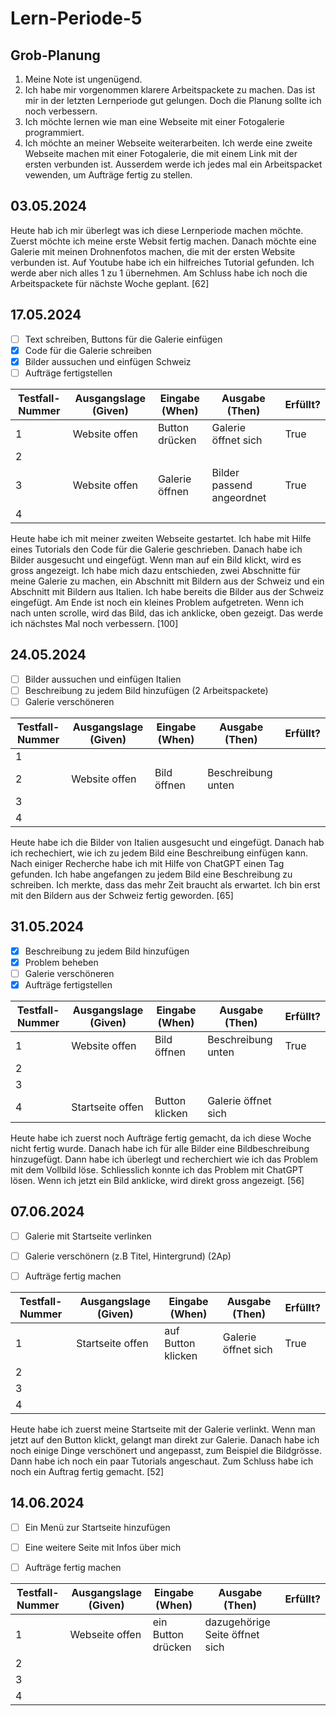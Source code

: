 # Lern-Periode-5


## Grob-Planung
1. Meine Note ist ungenügend.
2. Ich habe mir vorgenommen klarere Arbeitspackete zu machen. Das ist mir in der letzten Lernperiode gut gelungen. Doch die Planung sollte ich noch verbessern.
3. Ich möchte lernen wie man eine Webseite mit einer Fotogalerie programmiert.
4. Ich möchte an meiner Webseite weiterarbeiten. Ich werde eine zweite Webseite machen mit einer Fotogalerie, die mit einem Link mit der ersten verbunden ist. Ausserdem werde ich jedes mal ein Arbeitspacket vewenden, um Aufträge fertig zu stellen.

## 03.05.2024
Heute hab ich mir überlegt was ich diese Lernperiode machen möchte. Zuerst möchte ich meine erste Websit fertig machen. Danach möchte eine Galerie mit meinen Drohnenfotos machen, die mit der ersten Website verbunden ist. Auf Youtube habe ich ein hilfreiches Tutorial gefunden. Ich werde aber nich alles  1 zu 1 übernehmen. Am Schluss habe ich noch die Arbeitspackete für nächste Woche geplant. [62]

## 17.05.2024
- [ ] Text schreiben, Buttons für die Galerie einfügen 
- [x] Code für die Galerie schreiben     
- [x] Bilder aussuchen und einfügen Schweiz 
- [ ] Aufträge fertigstellen 

| Testfall-Nummer | Ausgangslage (Given) | Eingabe (When) | Ausgabe (Then) | Erfüllt? |
| --------------- | -------------------- | -------------- | -------------- | -------- |
| 1               |   Website offen                   |   Button drücken             |  Galerie öffnet sich              |   True       |
| 2               |                      |                |                |          |
| 3               |    Website offen                  |  Galerie öffnen              |   Bilder passend angeordnet             |  True        |
| 4               |                      |                |                |          |

Heute habe ich mit meiner zweiten Webseite gestartet. Ich habe mit Hilfe eines Tutorials den Code für die Galerie geschrieben. Danach habe ich Bilder ausgesucht und eingefügt. Wenn man auf ein Bild klickt, wird es gross angezeigt. Ich habe mich dazu entschieden, zwei Abschnitte für meine Galerie zu machen, ein Abschnitt mit Bildern aus der Schweiz und ein Abschnitt mit Bildern aus Italien. Ich habe bereits die Bilder aus der Schweiz eingefügt. Am Ende ist noch ein kleines Problem aufgetreten. Wenn ich nach unten scrolle, wird das Bild, das ich anklicke, oben gezeigt. Das werde ich nächstes Mal noch verbessern. [100]

## 24.05.2024
- [ ] Bilder aussuchen und einfügen Italien
- [ ] Beschreibung zu jedem Bild hinzufügen (2 Arbeitspackete)
- [ ] Galerie verschöneren

| Testfall-Nummer | Ausgangslage (Given) | Eingabe (When) | Ausgabe (Then) | Erfüllt? |
| --------------- | -------------------- | -------------- | -------------- | -------- |
| 1               |                      |                |                |          |
| 2               |  Website offen                    |  Bild öffnen              |   Beschreibung unten             |          |
| 3               |                      |                |                |          |
| 4               |                      |                |                |          |

Heute habe ich die Bilder von Italien ausgesucht und eingefügt. Danach hab ich rechechiert, wie ich zu jedem Bild eine Beschreibung einfügen kann. Nach einiger Recherche habe ich mit Hilfe von ChatGPT einen Tag gefunden. Ich habe angefangen zu jedem Bild eine Beschreibung zu schreiben. Ich merkte, dass das mehr Zeit braucht als erwartet. Ich bin erst mit den Bildern aus der Schweiz fertig geworden. [65]


## 31.05.2024
- [x] Beschreibung zu jedem Bild hinzufügen
- [x] Problem beheben
- [ ] Galerie verschöneren
- [x] Aufträge fertigstellen

| Testfall-Nummer | Ausgangslage (Given) | Eingabe (When) | Ausgabe (Then) | Erfüllt? |
| --------------- | -------------------- | -------------- | -------------- | -------- |
| 1               |  Website offen                    |   Bild öffnen             |   Beschreibung unten             |   True       |
| 2               |                      |               |              |          |
| 3               |                      |                |                |          |
| 4               | Startseite offen                     |  Button klicken              | Galerie öffnet sich               |          |

Heute habe ich zuerst noch Aufträge fertig gemacht, da ich diese Woche nicht fertig wurde. Danach habe ich für alle Bilder eine Bildbeschreibung hinzugefügt. Dann habe ich überlegt und recherchiert wie ich das Problem mit dem Vollbild löse. Schliesslich konnte ich das Problem mit ChatGPT lösen. Wenn ich jetzt ein Bild anklicke, wird direkt gross angezeigt. [56]




## 07.06.2024
- [ ] Galerie mit Startseite verlinken
- [ ] Galerie verschönern (z.B Titel, Hintergrund) (2Ap)
- [ ] Aufträge fertig machen


| Testfall-Nummer | Ausgangslage (Given) | Eingabe (When) | Ausgabe (Then) | Erfüllt? |
| --------------- | -------------------- | -------------- | -------------- | -------- |
| 1               |    Startseite offen                  |  auf Button klicken              |   Galerie öffnet sich             |   True       |
| 2               |                      |                |                |          |
| 3               |                      |                |                |          |
| 4               |                      |                |                |          |

Heute habe ich zuerst meine Startseite mit der Galerie verlinkt. Wenn man jetzt auf den Button klickt, gelangt man direkt zur Galerie. Danach habe ich noch einige Dinge verschönert und angepasst, zum Beispiel die Bildgrösse. Dann habe ich noch ein paar Tutorials angeschaut. Zum Schluss habe ich noch ein Auftrag fertig gemacht. [52]


## 14.06.2024
- [ ] Ein Menü zur Startseite hinzufügen
- [ ] Eine weitere Seite mit Infos über mich
- [ ] Aufträge fertig machen


| Testfall-Nummer | Ausgangslage (Given) | Eingabe (When) | Ausgabe (Then) | Erfüllt? |
| --------------- | -------------------- | -------------- | -------------- | -------- |
| 1               |   Webseite offen                   | ein Button drücken               |  dazugehörige Seite öffnet sich              |          |
| 2               |                      |                |                |          |
| 3               |                      |                |                |          |
| 4               |                      |                |                |          |
 
